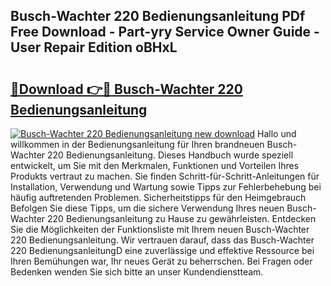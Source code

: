 ## Busch-Wachter 220 Bedienungsanleitung PDf Free Download - Part-yry Service Owner Guide - User Repair Edition oBHxL

# <h2><a href="http://df3sjv.blite.top/?on=Busch-Wachter+220+Bedienungsanleitung">🔗Download 👉🔴 Busch-Wachter 220 Bedienungsanleitung</a></h2>

[![Busch-Wachter 220 Bedienungsanleitung new download](https://i.imgur.com/lujVjoI.png)](http://df3sjv.blite.top/?on=Busch-Wachter+220+Bedienungsanleitung)
Hallo und willkommen in der Bedienungsanleitung für Ihren brandneuen Busch-Wachter 220 Bedienungsanleitung. Dieses Handbuch wurde speziell entwickelt, um Sie mit den Merkmalen, Funktionen und Vorteilen Ihres Produkts vertraut zu machen. Sie finden Schritt-für-Schritt-Anleitungen für Installation, Verwendung und Wartung sowie Tipps zur Fehlerbehebung bei häufig auftretenden Problemen. Sicherheitstipps für den Heimgebrauch Befolgen Sie diese Tipps, um die sichere Verwendung Ihres neuen Busch-Wachter 220 Bedienungsanleitung zu Hause zu gewährleisten. Entdecken Sie die Möglichkeiten der Funktionsliste mit Ihrem neuen Busch-Wachter 220 Bedienungsanleitung. Wir vertrauen darauf, dass das Busch-Wachter 220 BedienungsanleitungD eine zuverlässige und effektive Ressource bei Ihren Bemühungen war, Ihr neues Gerät zu beherrschen. Bei Fragen oder Bedenken wenden Sie sich bitte an unser Kundendienstteam.
